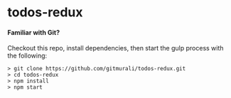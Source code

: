 # todos-redux

#### Familiar with Git?
Checkout this repo, install dependencies, then start the gulp process with the following:

```
> git clone https://github.com/gitmurali/todos-redux.git
> cd todos-redux
> npm install
> npm start
```
